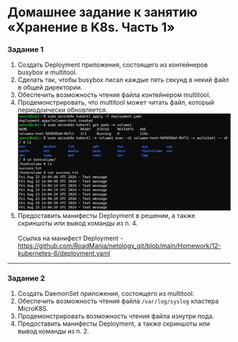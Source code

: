 # Домашнее задание к занятию «Хранение в K8s. Часть 1»

### Задание 1 

1. Создать Deployment приложения, состоящего из контейнеров busybox и multitool.
2. Сделать так, чтобы busybox писал каждые пять секунд в некий файл в общей директории.
3. Обеспечить возможность чтения файла контейнером multitool.
4. Продемонстрировать, что multitool может читать файл, который периодоически обновляется.
<img src="https://github.com/RoadMania/netology_git/blob/main/screens/kub_25.JPG"> </div>
5. Предоставить манифесты Deployment в решении, а также скриншоты или вывод команды из п. 4. <br> <br>
Ссылка на манифест Deployment - https://github.com/RoadMania/netology_git/blob/main/Homework/12-kubernetes-6/deployment.yaml

------

### Задание 2

1. Создать DaemonSet приложения, состоящего из multitool.
2. Обеспечить возможность чтения файла `/var/log/syslog` кластера MicroK8S.
3. Продемонстрировать возможность чтения файла изнутри пода.
4. Предоставить манифесты Deployment, а также скриншоты или вывод команды из п. 2.

